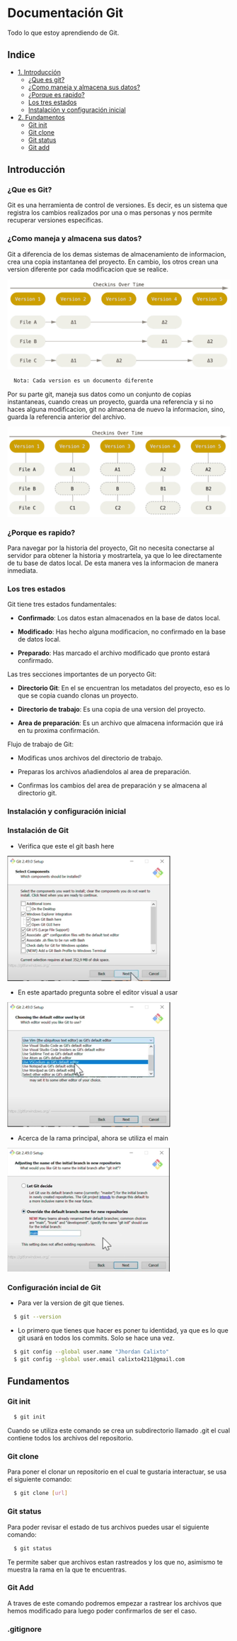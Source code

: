 
# Documentación Git

Todo lo que estoy aprendiendo de Git.

## Indice
- [1. Introducción](#introduccion)
    - [¿Que es git?](#que-es-git)
    - [¿Como maneja y almacena sus datos?](#como-maneja-y-almacena-sus-datos)
    - [¿Porque es rapido?](#porque-es-rapido)
    - [Los tres estados](#los-tres-estados)
    - [Instalación y configuración inicial](#instalación-y-configuración-inicial)
- [2. Fundamentos](#fundamentos)
    - [Git init](#git-init)
    - [Git clone](#git-clone)
    - [Git status](#git-status)
    - [Git add](#git-add)

## Introducción

### ¿Que es Git?

Git es una herramienta de control de versiones. Es decir, es un sistema que registra los cambios realizados por una o mas personas y nos permite recuperar versiones especificas.

### ¿Como maneja y almacena sus datos?

Git a diferencia de los demas sistemas de almacenamiento de informacion, crea una copia instantanea del proyecto. En cambio, los otros crean una version diferente por cada modificacion que se realice.

![imagen](md/img1.png)

```bash
  Nota: Cada version es un documento diferente
```

Por su parte git, maneja sus datos como un conjunto de copias instantaneas, cuando creas un proyecto, guarda una referencia y si no haces alguna modificacion, git no almacena de nuevo la informacion, sino, guarda la referencia anterior del archivo.

![imagen](md/img2.png)

### ¿Porque es rapido?

Para navegar por la historia del proyecto, Git no necesita conectarse al servidor para obtener la historia y mostrartela, ya que lo lee directamente de tu base de datos local. De esta manera ves la informacion de manera inmediata.

### Los tres estados

Git tiene tres estados fundamentales:

- **Confirmado**: Los datos estan almacenados en la base de datos local.

- **Modificado**: Has hecho alguna modificacion, no confirmado en la base de datos local.

- **Preparado**: Has marcado el archivo modificado que pronto estará confirmado.

Las tres secciones importantes de un poryecto Git:

- **Directorio Git**: En el se encuentran los metadatos del proyecto, eso es lo que se copia cuando clonas un proyecto.

- **Directorio de trabajo**: Es una copia de una version del proyecto.

- **Area de preparación**: Es un archivo que almacena información que irá en tu proxima confirmación.

Flujo de trabajo de Git:

- Modificas unos archivos del directorio de trabajo. 

- Preparas los archivos añadiendolos al area de preparación.

- Confirmas los cambios del area de preparación y se almacena al directorio git.

### Instalación y configuración inicial

### Instalación de Git

- Verifica que este el git bash here

![imagen](md/img3.png)

- En este apartado pregunta sobre el editor visual a usar

![imagen](md/img4.png)

- Acerca de la rama principal, ahora se utiliza el main

![imagen](md/img5.png)

### Configuración incial de Git

- Para ver la version de git que tienes.

```bash
  $ git --version 
```

- Lo primero que tienes que hacer es poner tu identidad, ya que es lo que git usará en todos los commits. Solo se hace una vez.

```bash
  $ git config --global user.name "Jhordan Calixto" 
  $ git config --global user.email calixto4211@gmail.com
```

## Fundamentos

### Git init

```bash
  $ git init
```
Cuando se utiliza este comando se crea un subdirectorio llamado .git el cual contiene todos los archivos del repositorio.

### Git clone

Para poner el clonar un repositorio en el cual te gustaria interactuar, se usa el siguiente comando:

```bash
  $ git clone [url]
```

### Git status

Para poder revisar el estado de tus archivos puedes usar el siguiente comando:

```bash
  $ git status
```
Te permite saber que archivos estan rastreados y los que no, asimismo te muestra la rama en la que te encuentras.

### Git Add

A traves de este comando podremos empezar a rastrear los archivos que hemos modificado para luego poder confirmarlos de ser el caso.


### .gitignore

